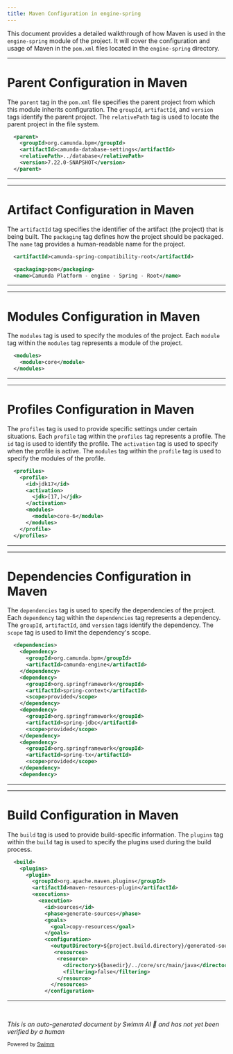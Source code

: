 ```yaml
---
title: Maven Configuration in engine-spring
---
```

This document provides a detailed walkthrough of how Maven is used in the `engine-spring` module of the project. It will cover the configuration and usage of Maven in the `pom.xml` files located in the `engine-spring` directory.

<SwmSnippet path="/engine-spring/pom.xml" line="4">

---

# Parent Configuration in Maven

The `parent` tag in the `pom.xml` file specifies the parent project from which this module inherits configuration. The `groupId`, `artifactId`, and `version` tags identify the parent project. The `relativePath` tag is used to locate the parent project in the file system.

```xml
  <parent>
    <groupId>org.camunda.bpm</groupId>
    <artifactId>camunda-database-settings</artifactId>
    <relativePath>../database</relativePath>
    <version>7.22.0-SNAPSHOT</version>
  </parent>
```

---

</SwmSnippet>

<SwmSnippet path="/engine-spring/pom.xml" line="11">

---

# Artifact Configuration in Maven

The `artifactId` tag specifies the identifier of the artifact (the project) that is being built. The `packaging` tag defines how the project should be packaged. The `name` tag provides a human-readable name for the project.

```xml
  <artifactId>camunda-spring-compatibility-root</artifactId>

  <packaging>pom</packaging>
  <name>Camunda Platform - engine - Spring - Root</name>
```

---

</SwmSnippet>

<SwmSnippet path="/engine-spring/pom.xml" line="16">

---

# Modules Configuration in Maven

The `modules` tag is used to specify the modules of the project. Each `module` tag within the `modules` tag represents a module of the project.

```xml
  <modules>
    <module>core</module>
  </modules>
```

---

</SwmSnippet>

<SwmSnippet path="/engine-spring/pom.xml" line="20">

---

# Profiles Configuration in Maven

The `profiles` tag is used to provide specific settings under certain situations. Each `profile` tag within the `profiles` tag represents a profile. The `id` tag is used to identify the profile. The `activation` tag is used to specify when the profile is active. The `modules` tag within the `profile` tag is used to specify the modules of the profile.

```xml
  <profiles>
    <profile>
      <id>jdk17</id>
      <activation>
        <jdk>[17,)</jdk>
      </activation>
      <modules>
        <module>core-6</module>
      </modules>
    </profile>
  </profiles>
```

---

</SwmSnippet>

<SwmSnippet path="/engine-spring/core-6/pom.xml" line="44">

---

# Dependencies Configuration in Maven

The `dependencies` tag is used to specify the dependencies of the project. Each `dependency` tag within the `dependencies` tag represents a dependency. The `groupId`, `artifactId`, and `version` tags identify the dependency. The `scope` tag is used to limit the dependency's scope.

```xml
  <dependencies>
    <dependency>
      <groupId>org.camunda.bpm</groupId>
      <artifactId>camunda-engine</artifactId>
    </dependency>
    <dependency>
      <groupId>org.springframework</groupId>
      <artifactId>spring-context</artifactId>
      <scope>provided</scope>
    </dependency>
    <dependency>
      <groupId>org.springframework</groupId>
      <artifactId>spring-jdbc</artifactId>
      <scope>provided</scope>
    </dependency>
    <dependency>
      <groupId>org.springframework</groupId>
      <artifactId>spring-tx</artifactId>
      <scope>provided</scope>
    </dependency>
    <dependency>
```

---

</SwmSnippet>

<SwmSnippet path="/engine-spring/core-6/pom.xml" line="171">

---

# Build Configuration in Maven

The `build` tag is used to provide build-specific information. The `plugins` tag within the `build` tag is used to specify the plugins used during the build process.

```xml
  <build>
    <plugins>
      <plugin>
        <groupId>org.apache.maven.plugins</groupId>
        <artifactId>maven-resources-plugin</artifactId>
        <executions>
          <execution>
            <id>sources</id>
            <phase>generate-sources</phase>
            <goals>
              <goal>copy-resources</goal>
            </goals>
            <configuration>
              <outputDirectory>${project.build.directory}/generated-sources/java</outputDirectory>
               <resources>
                <resource>
                  <directory>${basedir}/../core/src/main/java</directory>
                  <filtering>false</filtering>
                </resource>
              </resources>
            </configuration>
```

---

</SwmSnippet>

&nbsp;

*This is an auto-generated document by Swimm AI 🌊 and has not yet been verified by a human*

<SwmMeta version="3.0.0" repo-id="Z2l0aHViJTNBJTNBQ2l0aS1jYW11bmRhJTNBJTNBZ2lsYWRuYXZvdA==" repo-name="Citi-camunda" doc-type="build-tool"><sup>Powered by [Swimm](/)</sup></SwmMeta>

